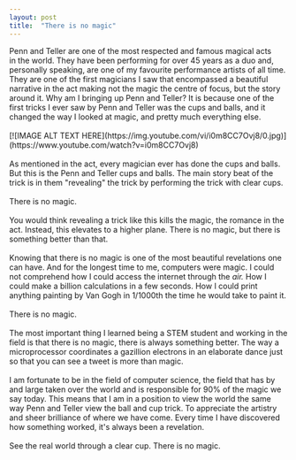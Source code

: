 ```yaml
---
layout: post
title:  "There is no magic"
---
```


<div dir="ltr"><div>Penn and Teller are one of the most respected and famous magical 
acts in the world. They have been performing for over 45 years as a duo 
and, personally speaking, are one of my favourite performance artists of
 all time. They are one of the first magicians I saw that encompassed a 
beautiful narrative in the act making not the magic the centre of focus,
 but the story around it. Why am I bringing up Penn and Teller? It is 
because one of the first tricks I ever saw by Penn and Teller was the 
cups and balls, and it changed the way I looked at magic, and pretty 
much everything else.<br></div><div><br></div>
 [![IMAGE ALT TEXT HERE](https://img.youtube.com/vi/i0m8CC7Ovj8/0.jpg)](https://www.youtube.com/watch?v=i0m8CC7Ovj8)
 <div><br></div><div>As
 mentioned in the act, every magician ever has done the cups and balls. 
But this is the Penn and Teller cups and balls. The main story beat of 
the trick is in them &quot;revealing&quot; the trick by performing the trick with 
clear cups.<br></div><div><br></div><div>There is no magic.</div><div><br></div><div>You
 would think revealing a trick like this kills the magic, the romance in
 the act. Instead, this elevates to a higher plane. There is no magic, 
but there is something better than that.</div><div><br></div><div>Knowing
 that there is no magic is one of the most beautiful revelations one can
 have. And for the longest time to me, computers were magic. I could not
 comprehend how I could access the internet through the <i>air. </i>How I
 could make a billion calculations in a few seconds. How I could print 
anything painting by Van Gogh in 1/1000th the time he would take to 
paint it.</div><div><br></div><div>There is no magic.</div><div><br></div><div>The
 most important thing I learned being a STEM student and working in the 
field is that there is no magic, there is always something better. The 
way a microprocessor coordinates a gazillion electrons in an elaborate 
dance just so that you can see a tweet is more than magic. <br></div><div><br></div><div>I
 am fortunate to be in the field of computer science, the field that has
 by and large taken over the world and is responsible for 90% of the 
magic we say today. This means that I am in a position to view the world
 the same way Penn and Teller view the ball and cup trick. To appreciate
 the artistry and sheer brilliance of where we have come. Every time I 
have discovered how something worked, it&#39;s always been a revelation. <br></div><div><br></div><div>See the real world through a clear cup. There is no magic.</div></div>
